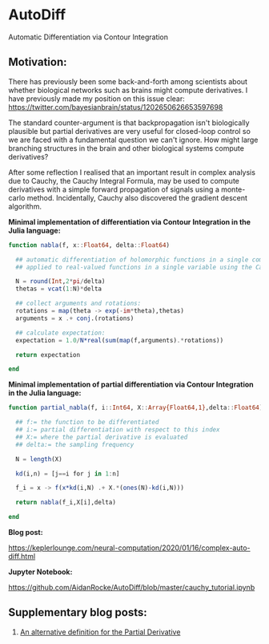 # AutoDiff
Automatic Differentiation via Contour Integration

## Motivation: 

There has previously been some back-and-forth among scientists about whether biological networks such as brains
might compute derivatives. I have previously made my position on this issue clear: https://twitter.com/bayesianbrain/status/1202650626653597698

The standard counter-argument is that backpropagation isn't biologically plausible
but partial derivatives are very useful for closed-loop control so we are faced with a fundamental question we
can't ignore. How might large branching structures in the brain and other biological systems compute derivatives?

After some reflection I realised that an important result in complex analysis due to Cauchy, the Cauchy Integral Formula, 
may be used to compute derivatives with a simple forward propagation of signals using a monte-carlo method. Incidentally, 
Cauchy also discovered the gradient descent algorithm. 

**Minimal implementation of differentiation via Contour Integration in the Julia language:**

```julia
function nabla(f, x::Float64, delta::Float64)

  ## automatic differentiation of holomorphic functions in a single complex variable
  ## applied to real-valued functions in a single variable using the Cauchy Integral Formula

  N = round(Int,2*pi/delta)
  thetas = vcat(1:N)*delta

  ## collect arguments and rotations: 
  rotations = map(theta -> exp(-im*theta),thetas)
  arguments = x .+ conj.(rotations)  

  ## calculate expectation: 
  expectation = 1.0/N*real(sum(map(f,arguments).*rotations))

  return expectation

end
```

**Minimal implementation of partial differentiation via Contour Integration in the Julia language:**

```julia
function partial_nabla(f, i::Int64, X::Array{Float64,1},delta::Float64)

  ## f:= the function to be differentiated
  ## i:= partial differentiation with respect to this index
  ## X:= where the partial derivative is evaluated
  ## delta:= the sampling frequency

  N = length(X)

  kd(i,n) = [j==i for j in 1:n]

  f_i = x -> f(x*kd(i,N) .+ X.*(ones(N)-kd(i,N)))

  return nabla(f_i,X[i],delta)

end
```

**Blog post:**

https://keplerlounge.com/neural-computation/2020/01/16/complex-auto-diff.html

**Jupyter Notebook:**

https://github.com/AidanRocke/AutoDiff/blob/master/cauchy_tutorial.ipynb


## Supplementary blog posts: 

1. [An alternative definition for the Partial Derivative](https://keplerlounge.com/applied-math/2020/01/20/partial-derivative.html)


